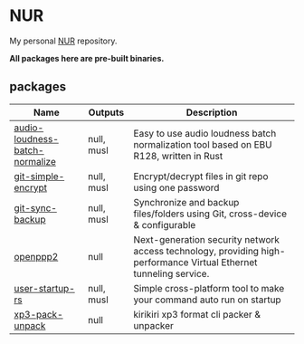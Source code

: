 # NUR

My personal [NUR](https://github.com/nix-community/NUR) repository.

**All packages here are pre-built binaries.**

## packages

<!-- prettier-ignore -->
| Name | Outputs | Description |
| --- | --- | --- |
| [audio-loudness-batch-normalize](https://github.com/lxl66566/audio-loudness-batch-normalize) | null, musl | Easy to use audio loudness batch normalization tool based on EBU R128, written in Rust |
| [git-simple-encrypt](https://github.com/lxl66566/git-simple-encrypt) | null, musl | Encrypt/decrypt files in git repo using one password |
| [git-sync-backup](https://github.com/lxl66566/git-sync-backup) | null, musl | Synchronize and backup files/folders using Git, cross-device & configurable |
| [openppp2](https://github.com/liulilittle/openppp2) | null | Next-generation security network access technology, providing high-performance Virtual Ethernet tunneling service. |
| [user-startup-rs](https://github.com/lxl66566/user-startup-rs) | null, musl | Simple cross-platform tool to make your command auto run on startup |
| [xp3-pack-unpack](https://github.com/lxl66566/xp3-pack-unpack) | null | kirikiri xp3 format cli packer & unpacker |
